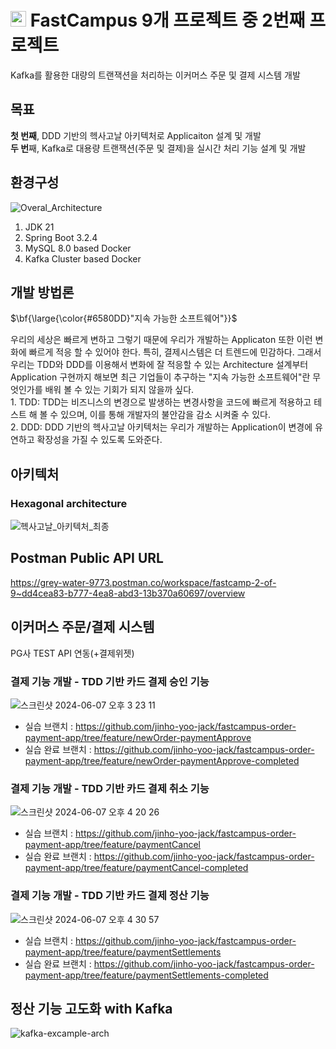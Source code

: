# <img src="https://github.com/user-attachments/assets/f1024430-e2c4-443b-aa03-017e29f24a4c" width="25" height="25"/> FastCampus 9개 프로젝트 중 2번째 프로젝트
Kafka를 활용한 대량의 트랜잭션을 처리하는 이커머스 주문 및 결제 시스템 개발

## 목표
**첫 번째**, DDD 기반의 헥사고날 아키텍처로 Applicaiton 설계 및 개발<br />
**두 번**째, Kafka로 대용량 트랜잭션(주문 및 결제)을 실시간 처리 기능 설계 및 개발<br />

## 환경구성
![Overal_Architecture](https://github.com/jinho-yoo-jack/jedi-spring-labs/assets/58014147/e40f3347-48be-4140-8798-0a20c1512264)
1. JDK 21
2. Spring Boot 3.2.4
4. MySQL 8.0 based Docker
5. Kafka Cluster based Docker


## 개발 방법론
<p>$\bf{\large{\color{#6580DD}"지속 가능한 소프트웨어"}}$</p>
우리의 세상은 빠르게 변하고 그렇기 때문에 우리가 개발하는 Applicaton 또한 이런 변화에 빠르게 적응 할 수 있어야 한다. 
특히, 결제시스템은 더 트렌드에 민감하다. 그래서 우리는 TDD와 DDD를 이용해서 변화에 잘 적응할 수 있는 Architecture 설계부터 Application 구현까지 해보면 
최근 기업들이 추구하는 "지속 가능한 소프트웨어"란 무엇인가를 배워 볼 수 있는 기회가 되지 않을까 싶다.<br>
1. TDD: TDD는 비즈니스의 변경으로 발생하는 변경사항을 코드에 빠르게 적용하고 테스트 해 볼 수 있으며, 이를 통해 개발자의 불안감을 감소 시켜줄 수 있다.<br>
2. DDD: DDD 기반의 헥사고날 아키텍처는 우리가 개발하는 Application이 변경에 유연하고 확장성을 가질 수 있도록 도와준다.<br>

## 아키텍처
### Hexagonal architecture
![헥사고날_아키텍처_최종](https://github.com/jinho-yoo-jack/jedi-spring-labs/assets/58014147/b3662d81-b3d2-4ef1-9a5f-fba7c765ecde)

## Postman Public API URL
https://grey-water-9773.postman.co/workspace/fastcamp-2-of-9~dd4cea83-b777-4ea8-abd3-13b370a60697/overview

## 이커머스 주문/결제 시스템
PG사 TEST API 연동(+결제위젯)
### 결제 기능 개발 - TDD 기반 카드 결제 승인 기능
![스크린샷 2024-06-07 오후 3 23 11](https://github.com/jinho-yoo-jack/jedi-spring-labs/assets/58014147/95cfcff2-274a-458e-a849-994205355ce6)
- 실습 브랜치 : https://github.com/jinho-yoo-jack/fastcampus-order-payment-app/tree/feature/newOrder-paymentApprove
- 실습 완료 브랜치 : https://github.com/jinho-yoo-jack/fastcampus-order-payment-app/tree/feature/newOrder-paymentApprove-completed

### 결제 기능 개발 - TDD 기반 카드 결제 취소 기능
![스크린샷 2024-06-07 오후 4 20 26](https://github.com/jinho-yoo-jack/jedi-spring-labs/assets/58014147/90796985-832b-4afc-a948-266161a92b79)
- 실습 브랜치 : https://github.com/jinho-yoo-jack/fastcampus-order-payment-app/tree/feature/paymentCancel
- 실습 완료 브랜치 : https://github.com/jinho-yoo-jack/fastcampus-order-payment-app/tree/feature/paymentCancel-completed

### 결제 기능 개발 - TDD 기반 카드 결제 정산 기능
![스크린샷 2024-06-07 오후 4 30 57](https://github.com/jinho-yoo-jack/jedi-spring-labs/assets/58014147/263c998c-9cdd-42c5-a825-8c01ad5ea69a)
- 실습 브랜치 : https://github.com/jinho-yoo-jack/fastcampus-order-payment-app/tree/feature/paymentSettlements
- 실습 완료 브랜치 : https://github.com/jinho-yoo-jack/fastcampus-order-payment-app/tree/feature/paymentSettlements-completed

## 정산 기능 고도화 with Kafka
![kafka-excample-arch](https://github.com/user-attachments/assets/fc1a3db7-750b-4ed1-b2f4-5a7f6eaca064)